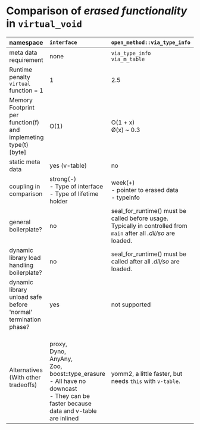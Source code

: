 # Comparison of *erased functionality* in ``virtual_void``  

| namespace                          | ``interface``   | ``open_method::via_type_info``                    | ``open_method::via_m_table``                                        |
|:-                                  |:-               |:-                                                |:-                                                                  |
| meta data requirement              | none            | ``via_type_info`` </br>``via_m_table``            | ``via_m_table``                                                    |
| Runtime penalty</br>``virtual`` function = 1 |  1              | 2.5                                              | 1.8                                                                 |
| Memory Footprint</br>per function(f) and implemeting type(t) [byte] | O(1)           | O(1 + x) </br> Ø(x) ~ 0.3                         | O( ``all domains`` + ``functions_in_domain``)</br> see bellow      |
| static meta data                   | yes (v-table)   | no                                               | yes (m-table)                                                      |
| coupling in comparison             | strong(-) </br>- Type of interface</br>- Type of lifetime holder  | week(+) </br>- pointer to erased data</br>- typeinfo | week(+) </br>- pointer to erased data</br>- pointer   | 
| general boilerplate?          | no              | seal_for_runtime() must be called before usage.</br>Typically in controlled from ``main`` after all *.dll/so* are loaded. | no                                    |
| dynamic library load handling boilerplate?  | no              | seal_for_runtime() must be called after all *.dll/so* are loaded.  | no                                                                 |
| dynamic library unload safe before 'normal' termination phase? | yes           | not supported                                     | yes.                                                                |
| Alternatives</br>(With other tradeoffs) | </br>proxy, </br>Dyno, </br>AnyAny, </br>Zoo, </br>boost::type_erasure</br>- All have no downcast</br>- They can be faster because data and v-table are inlined | yomm2, a little faster, but needs ``this`` with ``v-table``.    | yomm2 ...                      |
